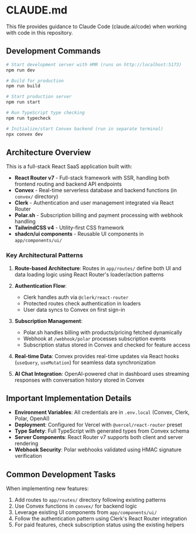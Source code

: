 # CLAUDE.md

This file provides guidance to Claude Code (claude.ai/code) when working with code in this repository.

## Development Commands

```bash
# Start development server with HMR (runs on http://localhost:5173)
npm run dev

# Build for production
npm run build

# Start production server
npm run start

# Run TypeScript type checking
npm run typecheck

# Initialize/start Convex backend (run in separate terminal)
npx convex dev
```

## Architecture Overview

This is a full-stack React SaaS application built with:

- **React Router v7** - Full-stack framework with SSR, handling both frontend routing and backend API endpoints
- **Convex** - Real-time serverless database and backend functions (in `convex/` directory)
- **Clerk** - Authentication and user management integrated via React Router
- **Polar.sh** - Subscription billing and payment processing with webhook handling
- **TailwindCSS v4** - Utility-first CSS framework
- **shadcn/ui components** - Reusable UI components in `app/components/ui/`

### Key Architectural Patterns

1. **Route-based Architecture**: Routes in `app/routes/` define both UI and data loading logic using React Router's loader/action patterns

2. **Authentication Flow**: 
   - Clerk handles auth via `@clerk/react-router`
   - Protected routes check authentication in loaders
   - User data syncs to Convex on first sign-in

3. **Subscription Management**:
   - Polar.sh handles billing with products/pricing fetched dynamically
   - Webhook at `/webhook/polar` processes subscription events
   - Subscription status stored in Convex and checked for feature access

4. **Real-time Data**: Convex provides real-time updates via React hooks (`useQuery`, `useMutation`) for seamless data synchronization

5. **AI Chat Integration**: OpenAI-powered chat in dashboard uses streaming responses with conversation history stored in Convex

## Important Implementation Details

- **Environment Variables**: All credentials are in `.env.local` (Convex, Clerk, Polar, OpenAI)
- **Deployment**: Configured for Vercel with `@vercel/react-router` preset
- **Type Safety**: Full TypeScript with generated types from Convex schema
- **Server Components**: React Router v7 supports both client and server rendering
- **Webhook Security**: Polar webhooks validated using HMAC signature verification

## Common Development Tasks

When implementing new features:
1. Add routes to `app/routes/` directory following existing patterns
2. Use Convex functions in `convex/` for backend logic
3. Leverage existing UI components from `app/components/ui/`
4. Follow the authentication pattern using Clerk's React Router integration
5. For paid features, check subscription status using the existing helpers
